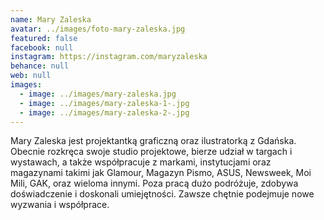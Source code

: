 ```yaml
---
name: Mary Zaleska
avatar: ../images/foto-mary-zaleska.jpg
featured: false
facebook: null
instagram: https://instagram.com/maryzaleska
behance: null
web: null
images:
  - image: ../images/mary-zaleska.jpg
  - image: ../images/mary-zaleska-1-.jpg
  - image: ../images/mary-zaleska-2-.jpg
---
```

Mary Zaleska jest projektantką graficzną oraz ilustratorką z Gdańska. Obecnie rozkręca swoje studio projektowe, bierze udział w targach i wystawach, a także współpracuje z markami, instytucjami oraz magazynami takimi jak Glamour, Magazyn Pismo, ASUS, Newsweek, Moi Mili, GAK, oraz wieloma innymi. Poza pracą dużo podróżuje, zdobywa doświadczenie i doskonali umiejętności. Zawsze chętnie podejmuje nowe wyzwania i współprace.

